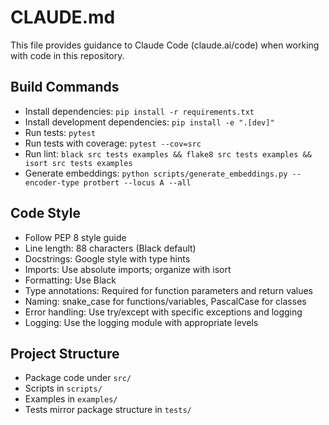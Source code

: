 # CLAUDE.md

This file provides guidance to Claude Code (claude.ai/code) when working with code in this repository.

## Build Commands
- Install dependencies: `pip install -r requirements.txt`
- Install development dependencies: `pip install -e ".[dev]"`
- Run tests: `pytest`
- Run tests with coverage: `pytest --cov=src`
- Run lint: `black src tests examples && flake8 src tests examples && isort src tests examples`
- Generate embeddings: `python scripts/generate_embeddings.py --encoder-type protbert --locus A --all`

## Code Style
- Follow PEP 8 style guide
- Line length: 88 characters (Black default)
- Docstrings: Google style with type hints
- Imports: Use absolute imports; organize with isort
- Formatting: Use Black
- Type annotations: Required for function parameters and return values
- Naming: snake_case for functions/variables, PascalCase for classes
- Error handling: Use try/except with specific exceptions and logging
- Logging: Use the logging module with appropriate levels

## Project Structure
- Package code under `src/`
- Scripts in `scripts/`
- Examples in `examples/`
- Tests mirror package structure in `tests/`